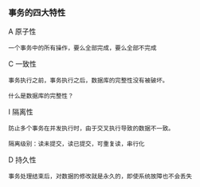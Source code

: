 ### 事务的四大特性

A 原子性

    一个事务中的所有操作，要么全部完成，要么全部不完成

C 一致性

    事务执行之前，事务执行之后，数据库的完整性没有被破坏。

    什么是数据库的完整性？

I 隔离性

    防止多个事务在并发执行时，由于交叉执行导致的数据不一致。

    隔离级别：读未提交，读已提交，可重复读，串行化

D 持久性 

    事务处理结束后，对数据的修改就是永久的，即使系统故障也不会丢失